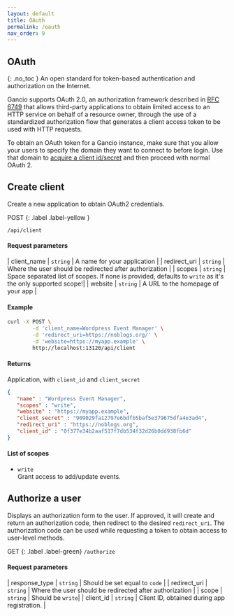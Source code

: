 ```yaml
---
layout: default
title: OAuth
permalink: /oauth
nav_order: 9
---
```


## OAuth
{: .no_toc }
An open standard for token-based authentication and authorization on the Internet.

Gancio supports OAuth 2.0, an authorization framework described in [RFC 6749](https://tools.ietf.org/html/rfc6749) that allows third-party applications to obtain limited access to an HTTP service on behalf of a resource owner, through the use of a standardized authorization flow that generates a client access token to be used with HTTP requests.

To obtain an OAuth token for a Gancio instance, make sure that you allow your users to specify the domain they want to connect to before login. Use that domain to [acquire a client id/secret](#create-client) and then proceed with normal OAuth 2.

## Create client
Create a new application to obtain OAuth2 credentials.

POST
{: .label .label-yellow }

`/api/client`


#### Request parameters

| client_name | `string` | A name for your application |
| redirect_uri | `string` | Where the user should be redirected after authorization |
| scopes | `string` | Space separated list of scopes. If none is provided, defaults to `write` as it's the only supported scope!|
| website | `string` | A URL to the homepage of your app |

#### Example
```bash
curl -X POST \
        -d 'client_name=Wordpress Event Manager' \
        -d 'redirect_uri=https://noblogs.org/' \
        -d 'website=https://myapp.example' \
        http://localhost:13120/api/client
```

#### Returns
Application, with `client_id` and `client_secret`

```json
{
   "name" : "Wordpress Event Manager",
   "scopes" : "write",
   "website" : "https://myapp.example",
   "client_secret" : "909029fa12797e6bdfb5baf5e379675dfa4e3ad4",
   "redirect_uri" : "https://noblogs.org",
   "client_id" : "0f377e34b2aaf517f7db534f32d26b0dd938fb6d"
}
```

#### List of scopes
- `write`  
Grant access to add/update events.

## Authorize a user
Displays an authorization form to the user. If approved, it will create and return an authorization code, then redirect to the desired `redirect_uri`. 
The authorization code can be used while requesting a token to obtain access to user-level methods.

GET
{: .label .label-green}
`/authorize`

#### Request parameters

| response_type | `string` | Should be set equal to `code` |
| redirect_uri | `string` | Where the user should be redirected after authorization |
| scope | `string` | Should be `write`|
| client_id | `string` | Client ID, obtained during app registration. |

